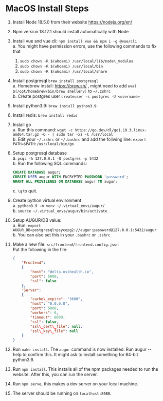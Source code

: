 # MacOS Install Steps

1. Install Node 18.5.0 from their website <https://nodejs.org/en/>  

2. Npm version 18.12.1 should install automatically with Node

3. Install vue and vue cli: `npm install vue && npm i -g @vue/cli`  
    a. You might have permission errors, use the following commands to fix that
    1. `sudo chown -R $(whoami) /usr/local/lib/node\_modules`
    2. `sudo chown -R $(whoami) /usr/local/bin`
    3. `sudo chown -R $(whoami) /usr/local/share`

4. Install postgresql `brew install postgresql`  
    a. Homebrew install: <https://brew.sh/> , might need to add `eval $(/opt/homebrew/bin/brew shellenv)` to `~/.zshrc`  
    b. Create postgres user `createuser -s postgres -U <username>`

5. Install python3.9: `brew install python3.9`

6. Install redis: `brew install redis`

7. Install go  
    a. Run this command: `wget -c https://go.dev/dl/go1.19.3.linux-amd64.tar.gz -O - | sudo tar -xz -C /usr/local`  
    b. Edit your `~/.zshrc` or `~/.bashrc` and add the follwing line: `export PATH=$PATH:/usr/local/bin/go`

8. Setup postgresql database  
    a. `psql -h 127.0.0.1 -U postgres -p 5432`  
    b. Run the following SQL commands:

    ```sql
    CREATE DATABASE augur;  
    CREATE USER augur WITH ENCRYPTED PASSWORD 'password';  
    GRANT ALL PRIVILEGES ON DATABASE augur TO augur;
    ```  

    c. `\q` to quit.

9. Create python virtual environment  
    a. `python3.9 -m venv ~/.virtual_envs/augur/`  
    b. `source ~/.virtual_envs/augur/bin/activate`

10. Setup AUGUR\DB value:  
    a. Run: `export AUGUR_DB=postgresql+psycopg2://augur:password@127.0.0.1:5432/augur`  
    b. You can also set this in your `.bashrc` or `.zshrc`

11. Make a new file: `src/frontend/frontend.config.json`  
    Put the following in the file:

    ```json
    {
        "Frontend":
        {
            "host": "delta.osshealth.io",
            "port": 5000,
            "ssl": false
        },
        "Server":
        {
            "cache\_expire": "3600",
            "host": "0.0.0.0",
            "port": 5000,
            "workers": 6,
            "timeout": 6000,
            "ssl": false,
            "ssl\_cert\_file": null,
            "ssl\_key\_file": null
        }
    }
    ```

12. Run `make install`. The `augur` command is now installed. Run augur --help to confirm this. It might ask to install something for 64-bit python3.9.

13. Run `npm install`. This installs all of the npm packages needed to run the website. After this, you can run the server.

14. Run `npm serve`, this makes a dev server on your local machine.

15. The server should be running on `localhost:8080`.
